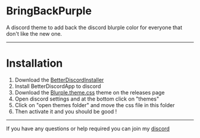 # BringBackPurple
 A discord theme to add back the discord blurple color for everyone that don't like the new one.

---

# Installation 

1) Download the [BetterDiscordInstaller](https://betterdiscord.app/)
2) Install BetterDiscordApp to discord
3) Download the [Blurple.theme.css](https://github.com/Escartem/BringBackBlurple/releases/latest/download/Blurple.theme.css) theme on the releases page
4) Open discord settings and at the bottom click on "themes"
5) Click on "open themes folder" and move the css file in this folder
6) Then activate it and you should be good !

---

If you have any questions or help required you can join my [discord](https://discord.gg/fzRdtVh)
